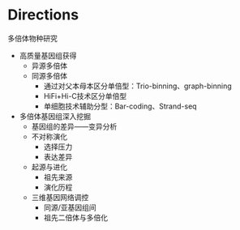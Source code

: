 # Directions

多倍体物种研究
- 高质量基因组获得
	- 异源多倍体
	- 同源多倍体
		- 通过对父本母本区分单倍型：Trio-binning、graph-binning
		- HiFi+Hi-C技术区分单倍型
		- 单细胞技术辅助分型：Bar-coding、Strand-seq
- 多倍体基因组深入挖掘
	- 基因组的差异——变异分析
	- 不对称演化
		- 选择压力
		- 表达差异
	- 起源与进化
		- 祖先来源
		- 演化历程
	- 三维基因网络调控
		- 同源/亚基因组间
		- 祖先二倍体与多倍化